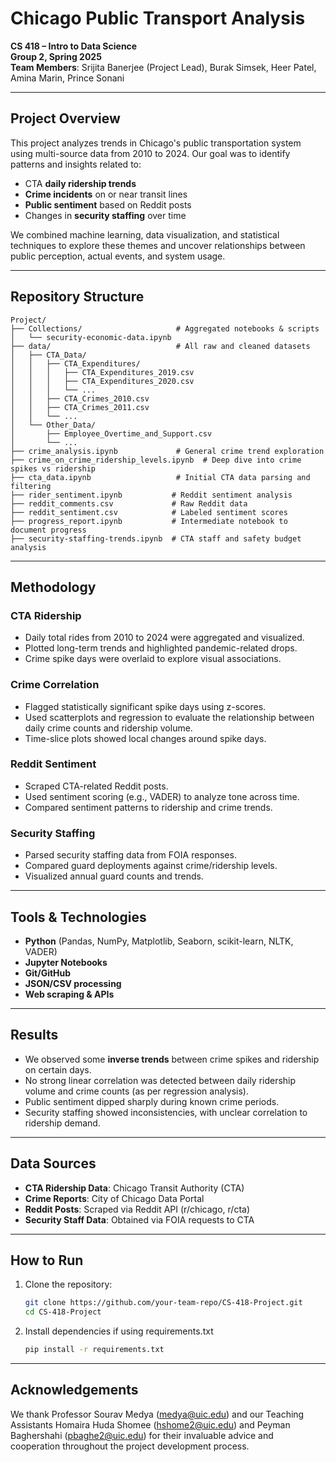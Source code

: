# Chicago Public Transport Analysis

**CS 418 – Intro to Data Science**  
**Group 2, Spring 2025**  
**Team Members**: Srijita Banerjee (Project Lead), Burak Simsek, Heer Patel, Amina Marin, Prince Sonani

---

## Project Overview

This project analyzes trends in Chicago's public transportation system using multi-source data from 2010 to 2024. Our goal was to identify patterns and insights related to:

- CTA **daily ridership trends**
- **Crime incidents** on or near transit lines
- **Public sentiment** based on Reddit posts
- Changes in **security staffing** over time

We combined machine learning, data visualization, and statistical techniques to explore these themes and uncover relationships between public perception, actual events, and system usage.

---

## Repository Structure

```
Project/
├── Collections/                     # Aggregated notebooks & scripts
│   └── security-economic-data.ipynb
├── data/                            # All raw and cleaned datasets
│   ├── CTA_Data/
│   │   ├── CTA_Expenditures/
│   │   │   ├── CTA_Expenditures_2019.csv
│   │   │   ├── CTA_Expenditures_2020.csv
│   │   │   └── ...                 
│   │   ├── CTA_Crimes_2010.csv
│   │   ├── CTA_Crimes_2011.csv
│   │   └── ...
│   └── Other_Data/
│       ├── Employee_Overtime_and_Support.csv
│       └── ...
├── crime_analysis.ipynb             # General crime trend exploration
├── crime_on_crime_ridership_levels.ipynb  # Deep dive into crime spikes vs ridership
├── cta_data.ipynb                   # Initial CTA data parsing and filtering
├── rider_sentiment.ipynb           # Reddit sentiment analysis
├── reddit_comments.csv             # Raw Reddit data
├── reddit_sentiment.csv            # Labeled sentiment scores
├── progress_report.ipynb           # Intermediate notebook to document progress
├── security-staffing-trends.ipynb  # CTA staff and safety budget analysis
```




---

## Methodology

### CTA Ridership
- Daily total rides from 2010 to 2024 were aggregated and visualized.
- Plotted long-term trends and highlighted pandemic-related drops.
- Crime spike days were overlaid to explore visual associations.

### Crime Correlation
- Flagged statistically significant spike days using z-scores.
- Used scatterplots and regression to evaluate the relationship between daily crime counts and ridership volume.
- Time-slice plots showed local changes around spike days.

### Reddit Sentiment
- Scraped CTA-related Reddit posts.
- Used sentiment scoring (e.g., VADER) to analyze tone across time.
- Compared sentiment patterns to ridership and crime trends.

### Security Staffing
- Parsed security staffing data from FOIA responses.
- Compared guard deployments against crime/ridership levels.
- Visualized annual guard counts and trends.

---

## Tools & Technologies

- **Python** (Pandas, NumPy, Matplotlib, Seaborn, scikit-learn, NLTK, VADER)
- **Jupyter Notebooks**
- **Git/GitHub**
- **JSON/CSV processing**
- **Web scraping & APIs**

---

## Results

- We observed some **inverse trends** between crime spikes and ridership on certain days.
- No strong linear correlation was detected between daily ridership volume and crime counts (as per regression analysis).
- Public sentiment dipped sharply during known crime periods.
- Security staffing showed inconsistencies, with unclear correlation to ridership demand.

---

## Data Sources

- **CTA Ridership Data**: Chicago Transit Authority (CTA)
- **Crime Reports**: City of Chicago Data Portal
- **Reddit Posts**: Scraped via Reddit API (r/chicago, r/cta)
- **Security Staff Data**: Obtained via FOIA requests to CTA

---

## How to Run

1. Clone the repository:
   ```bash
   git clone https://github.com/your-team-repo/CS-418-Project.git
   cd CS-418-Project

2. Install dependencies if using requirements.txt
   ```bash
   pip install -r requirements.txt


---

## Acknowledgements
We thank Professor Sourav Medya (medya@uic.edu) and our Teaching Assistants Homaira Huda Shomee (hshome2@uic.edu) and  Peyman Baghershahi (pbaghe2@uic.edu) for their invaluable advice and cooperation throughout the project development process. 



